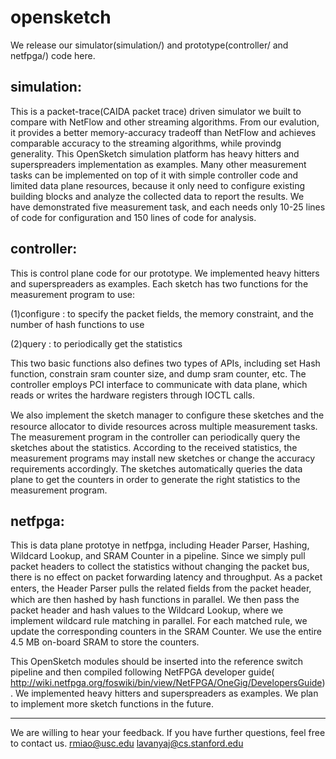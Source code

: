 opensketch
==========
We release our simulator(simulation/) and prototype(controller/ and netfpga/) code here.

simulation:
------------------
This is a packet-trace(CAIDA packet trace) driven simulator we built to compare with NetFlow 
and other streaming algorithms. From our evalution, it provides a better memory-accuracy tradeoff
than NetFlow and achieves comparable accuracy to the streaming algorithms, while provindg 
generality. This OpenSketch simulation platform has heavy hitters and superspreaders 
implementation as examples. Many other measurement tasks can be implemented on top of it with 
simple controller code and limited data plane resources, because it only need to configure existing
building blocks and analyze the collected data to report the results. We have demonstrated five
measurement task, and each needs only 10-25 lines of code for configuration and 150 lines of code 
for analysis.


controller: 
------------------
This is control plane code for our prototype. We implemented heavy hitters and superspreaders 
as examples. Each sketch has two functions for the measurement program to use:

(1)configure : to specify the packet fields, the memory constraint, and the number of hash functions to use
            
(2)query     : to periodically get the statistics

This two basic functions also defines two types of APIs, including set Hash function, constrain sram counter
size, and dump sram counter, etc. The controller employs PCI interface to communicate with data plane, which
reads or writes the hardware registers through IOCTL calls.

We also implement the sketch manager to conﬁgure these sketches and the resource allocator to
divide resources across multiple measurement tasks.
The measurement program in the controller can periodically query the sketches about the statistics. 
According to the received statistics, the measurement programs may install new sketches or change
the accuracy requirements accordingly. The sketches automatically queries the data plane to get the counters
in order to generate the right statistics to the measurement program. 

netfpga: 
------------------
This is data plane prototye in netfpga, including Header Parser, Hashing, Wildcard Lookup, and
SRAM Counter in a pipeline. Since we simply pull packet headers to collect the statistics without changing the packet
bus, there is no effect on packet forwarding latency and throughput. As a packet enters, the Header Parser pulls
the related ﬁelds from the packet header, which are then
hashed by hash functions in parallel. We then pass the
packet header and hash values to the Wildcard Lookup,
where we implement wildcard rule matching in parallel. For each matched rule, we update the corresponding
counters in the SRAM Counter. We use the entire 4.5
MB on-board SRAM to store the counters.

This OpenSketch modules should be inserted into the reference switch pipeline and then compiled following
NetFPGA developer guide( http://wiki.netfpga.org/foswiki/bin/view/NetFPGA/OneGig/DevelopersGuide). 
We implemented heavy hitters and superspreaders
as examples. We plan to implement more sketch functions in the future.

--------------------------
We are willing to hear your feedback. If you have further questions, feel free to contact us. 
rmiao@usc.edu  lavanyaj@cs.stanford.edu


